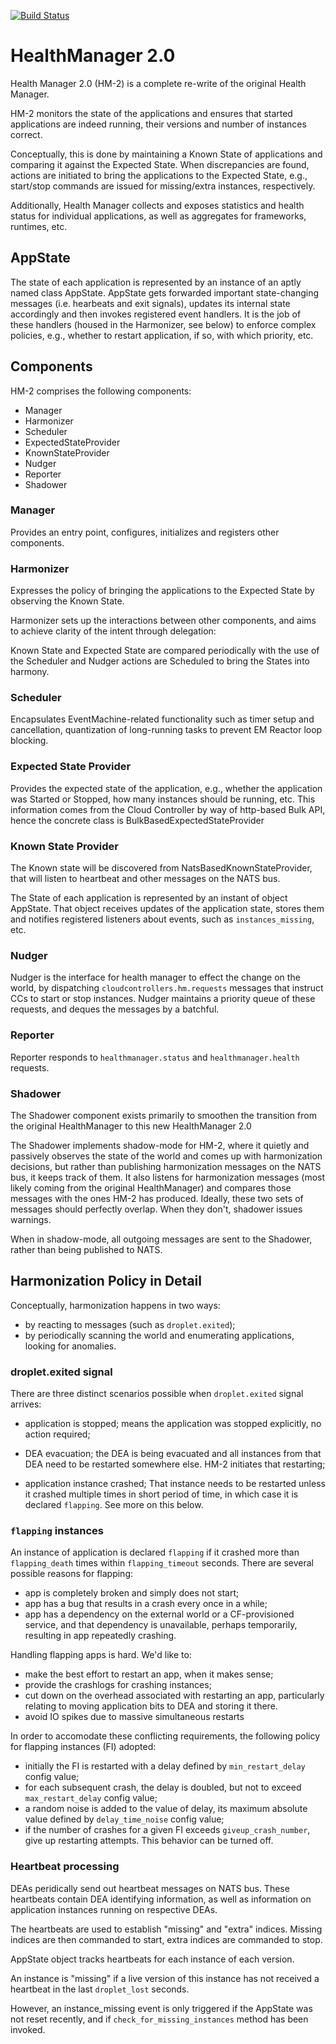 [![Build Status](https://travis-ci.org/cloudfoundry/health_manager.png)](https://travis-ci.org/cloudfoundry/health_manager)

# HealthManager 2.0

Health Manager 2.0 (HM-2) is a complete re-write of the original Health
Manager.

HM-2 monitors the state of the applications and ensures that started
applications are indeed running, their versions and number of
instances correct.

Conceptually, this is done by maintaining a Known State of
applications and comparing it against the Expected State. When
discrepancies are found, actions are initiated to bring the
applications to the Expected State, e.g., start/stop commands are
issued for missing/extra instances, respectively.

Additionally, Health Manager collects and exposes statistics and
health status for individual applications, as well as aggregates for
frameworks, runtimes, etc.

## AppState

The state of each application is represented by an instance of an
aptly named class AppState. AppState gets forwarded important
state-changing messages (i.e. hearbeats and exit signals), updates its
internal state accordingly and then invokes registered event
handlers. It is the job of these handlers (housed in the Harmonizer,
see below) to enforce complex policies, e.g., whether to restart
application, if so, with which priority, etc.

## Components

HM-2 comprises the following components:

- Manager
- Harmonizer
- Scheduler
- ExpectedStateProvider
- KnownStateProvider
- Nudger
- Reporter
- Shadower

### Manager

Provides an entry point, configures, initializes and registers other
components.

### Harmonizer

Expresses the policy of bringing the applications to the Expected
State by observing the Known State.

Harmonizer sets up the interactions between other components, and aims
to achieve clarity of the intent through delegation:

Known State and Expected State are compared periodically with the use
of the Scheduler and Nudger actions are Scheduled to bring the States
into harmony.

### Scheduler

Encapsulates EventMachine-related functionality such as timer setup
and cancellation, quantization of long-running tasks to prevent EM
Reactor loop blocking.

### Expected State Provider

Provides the expected state of the application, e.g., whether the
application was Started or Stopped, how many instances should be
running, etc. This information comes from the Cloud Controller by way
of http-based Bulk API, hence the concrete class is
BulkBasedExpectedStateProvider

### Known State Provider

The Known state will be discovered from NatsBasedKnownStateProvider,
that will listen to heartbeat and other messages on the NATS bus.

The State of each application is represented by an instant of object
AppState. That object receives updates of the application state,
stores them and notifies registered listeners about events, such as
`instances_missing`, etc.

### Nudger

Nudger is the interface for health manager to effect the change on the
world, by dispatching `cloudcontrollers.hm.requests` messages
that instruct CCs to start or stop instances. Nudger maintains a
priority queue of these requests, and deques the messages by a
batchful.

### Reporter

Reporter responds to `healthmanager.status` and `healthmanager.health`
requests.

### Shadower

The Shadower component exists primarily to smoothen the transition from the
original HealthManager to this new HealthManager 2.0

The Shadower implements shadow-mode for HM-2, where it quietly and
passively observes the state of the world and comes up with
harmonization decisions, but rather than publishing harmonization
messages on the NATS bus, it keeps track of them. It also listens for
harmonization messages (most likely coming from the original
HealthManager) and compares those messages with the ones HM-2 has
produced. Ideally, these two sets of messages should perfectly
overlap. When they don't, shadower issues warnings.

When in shadow-mode, all outgoing messages are sent to the Shadower,
rather than being published to NATS.


## Harmonization Policy in Detail

Conceptually, harmonization happens in two ways:

- by reacting to messages (such as `droplet.exited`);
- by periodically scanning the world and enumerating applications,
  looking for anomalies.

### droplet.exited signal

There are three distinct scenarios possible when `droplet.exited`
signal arrives:

- application is stopped; means the application was stopped
  explicitly, no action required;

- DEA evacuation; the DEA is being evacuated and all instances from that DEA
  need to be restarted somewhere else. HM-2 initiates that restarting;

- application instance crashed; That instance needs to be restarted unless it
  crashed multiple times in short period of time, in which case it is
  declared `flapping`. See more on this below.

### `flapping` instances

An instance of application is declared `flapping` if it crashed more
than `flapping_death` times within `flapping_timeout` seconds. There
are several possible reasons for flapping:

- app is completely broken and simply does not start;
- app has a bug that results in a crash every once in a while;
- app has a dependency on the external world or a CF-provisioned
  service, and that dependency is unavailable, perhaps temporarily,
  resulting in app repeatedly crashing.

Handling flapping apps is hard. We'd like to:

- make the best effort to restart an app, when it makes sense;
- provide the crashlogs for crashing instances;
- cut down on the overhead associated with restarting an
  app, particularly relating to moving application bits to DEA and
  storing it there.
- avoid IO spikes due to massive simultaneous restarts

In order to accomodate these conflicting requirements, the following
policy for flapping instances (FI) adopted:

- initially the FI is restarted with a delay defined by `min_restart_delay` config value;
- for each subsequent crash, the delay is doubled, but not to exceed `max_restart_delay` config value;
- a random noise is added to the value of delay, its maximum absolute value defined by
  `delay_time_noise` config value;
- if the number of crashes for a given FI exceeds `giveup_crash_number`, give up restarting attempts.
  This behavior can be turned off.

### Heartbeat processing

DEAs peridically send out heartbeat messages on NATS bus. These
heartbeats contain DEA identifying information, as well as information
on application instances running on respective DEAs.

The heartbeats are used to establish "missing" and "extra"
indices. Missing indices are then commanded to start, extra indices
are commanded to stop.

AppState object tracks heartbeats for each instance of each version.

An instance is "missing" if a live version of this instance has not
received a heartbeat in the last `droplet_lost` seconds.

However, an instance_missing event is only triggered if the AppState
was not reset recently, and if `check_for_missing_instances` method
has been invoked.
